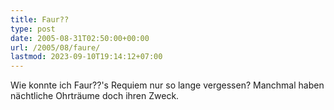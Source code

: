 ```yaml
---
title: Faur??
type: post
date: 2005-08-31T02:50:00+00:00
url: /2005/08/faure/
lastmod: 2023-09-10T19:14:12+07:00
---
```

Wie konnte ich Faur??'s Requiem nur so lange vergessen? Manchmal haben nächtliche Ohrträume doch ihren Zweck.
